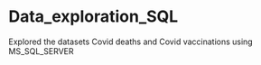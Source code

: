 # Data_exploration_SQL
Explored the datasets Covid deaths and Covid vaccinations using MS_SQL_SERVER
